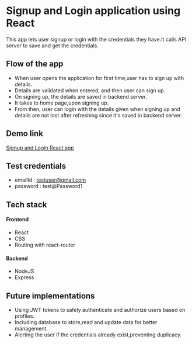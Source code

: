 # Signup and Login application using React

This app lets user signup or login with the credentials they have.It calls API server to save and get the credentials.

## Flow of the app
* When user opens the application for first time,user has to sign up with details.
* Details are validated when entered, and then user can sign up.
* On signing up, the details are saved in backend server.
* It takes to home page,upon signing up.
* From then, user can login with the details given when signing up and details are not lost after refreshing since it's saved in backend server.

## Demo link 

[Signup and Login React app](https://reactsigninandlogin.netlify.app/)

## Test credentials 
* emailId : testuser@gmail.com
* password : test@Password1

## Tech stack 
#### Frontend 
* React
* CSS
* Routing with react-router

#### Backend
* NodeJS
* Express

## Future implementations 
* Using JWT tokens to safely authenticate and authorize users based on profiles.
* Including database to store,read and update data for better management.
* Alerting the user if the credentials already exist,preventing duplicacy.
